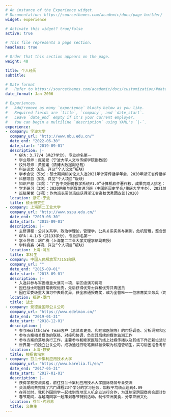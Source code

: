 ```yaml
---
# An instance of the Experience widget.
# Documentation: https://sourcethemes.com/academic/docs/page-builder/
widget: experience

# Activate this widget? true/false
active: true

# This file represents a page section.
headless: true

# Order that this section appears on the page.
weight: 40

title: 个人经历
subtitle:

# Date format
#   Refer to https://sourcethemes.com/academic/docs/customization/#date-format
date_format: Jan 2006

# Experiences.
#   Add/remove as many `experience` blocks below as you like.
#   Required fields are `title`, `company`, and `date_start`.
#   Leave `date_end` empty if it's your current employer.
#   You can begin a multiline `description` using YAML's `|-`.
experience:
- company: 宁波大学
  company_url: "http://www.nbu.edu.cn/"
  date_end: "2022-06-30"
  date_start: "2019-09-01"
  description: |-
    * GPA：3.77/4（共27学分），专业排名第一
    * 学业导师：庞菊爱（宁波大学人文与传媒学院副教授）
    * 校外导师：黄丽媛（清博大数据副总裁）
    * 科研论文（6篇，详见“个人论文”板块）
    * 学术会议（5次）：硕士期间相关论文入选2021年计算传播学年会、2020年浙江省传播学会年会、第七届视听传播高峰论坛、浙江传媒学院第五届研究生学术论坛和首届中国广告青年论坛等学术会议
    * 科研项目（5项，详见“个人项目”板块）
    * 知识产权（1项）：“广告中央厨房教学系统V1.0”计算机软件著作权，成果完成人排名：3/4
    * 学术研习（3次）：2020网络与新媒体讲习班（中国新闻史学会/重庆大学主办）、2021城市品牌海外大师工作坊（中国传媒大学主办）和2021北京大学创意传播管理暑期学校（北京大学主办）
    * 班级荣誉（1项）：作为班长带领班级获得浙江省高校优秀团支部(2020)
  location: 浙江·宁波
  title: 硕士研究生
- company: 上海第二工业大学
  company_url: "http://www.sspu.edu.cn/"
  date_end: "2019-06-30"
  date_start: "2015-09-01"
  description: |-
    * 主修课程：公共关系学，政治学理论，管理学，公共关系实务与案例，危机管理，整合营销传播，新媒体信息编辑等
    * GPA：4.1/5（共133学分），专业排名第一
    * 学业导师：胡广梅（上海第二工业大学文理学部副教授）
    * 学科竞赛（4项，详见“个人项目”板块）
  location: 上海·浦东
  title: 本科生
- company: 中国人民解放军73151部队
  company_url: ""
  date_end: "2015-09-01"
  date_start: "2013-09-01"
  description: |-
    * 入选并参与军委级重大演习一项，军区级演习两项
    * 担任战士时因日常表现优秀，先后获得优秀士兵和优秀共青团员
    * 因在军委级重大演习中表现优异，获全旅通报嘉奖，成为全营唯一一位旅嘉奖义务兵（两年兵）获得者
  location: 福建·厦门
  title: 战士
- company: 爱德曼国际公关公司
  company_url: "https://www.edelman.cn/"
  date_end: "2019-01-31"
  date_start: "2018-12-01"
  description: |-
    * 参与Healthcare Team客户（葛兰素史克、和睦家医院等）的市场调查、分析洞察和公关方案策划工作
    * 参与方案相关媒体的联络、对接和协调，负责其后续的媒体监测工作
    * 参与方案的落地执行工作，主要参与和睦家医院的线上社媒传播以及其线下乔迁新址活动
    * 世界第一的独立公关公司，成功通过四轮笔面试被录取为校招管培生，实习后因准备考研复试放弃offer
  location: 上海·静安
  title: 校招管培生
- company: 芬兰卡累利应用技术大学
  company_url: "https://www.karelia.fi/en/"
  date_end: "2017-05-31"
  date_start: "2017-01-01"
  description: |-
    * 获得学校交流资格，前往芬兰卡累利应用技术大学国际商务专业交流
    * 交流期间共完成了六门课程23个学分的学习任务，加权平均绩点达到4.09
    * 在芬兰时，我和外国同学一起找到当地无人机企业进行合作，为其制定跨国商务会展计划并实施
    * 春节期间，与越南同学一起策划春节特别活动，制作亚洲美食，分享亚洲文化
  location: 芬兰·约恩苏
  title: 交换生
---
```

